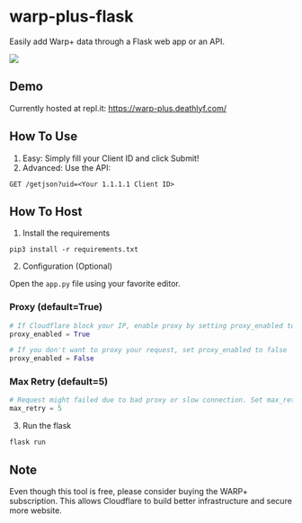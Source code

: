 # warp-plus-flask
Easily add Warp+ data through a Flask web app or an API. 

![](https://raw.githubusercontent.com/deathlyface/warp-plus-flask/master/images/screenshot.png)

## Demo
Currently hosted at repl.it: https://warp-plus.deathlyf.com/

## How To Use
1) Easy: Simply fill your Client ID and click Submit!
2) Advanced: Use the API: 
```http
GET /getjson?uid=<Your 1.1.1.1 Client ID>
```

## How To Host
1. Install the requirements

```
pip3 install -r requirements.txt
```

2. Configuration (Optional)

Open the `app.py` file using your favorite editor.

### Proxy (default=True)
```python
# If Cloudflare block your IP, enable proxy by setting proxy_enabled to true
proxy_enabled = True

# If you don't want to proxy your request, set proxy_enabled to false
proxy_enabled = False
```

### Max Retry (default=5)
```python
# Request might failed due to bad proxy or slow connection. Set max_retry to retry the request if it fails.
max_retry = 5
```

3. Run the flask
```
flask run
```

## Note
Even though this tool is free, please consider buying the WARP+ subscription. This allows Cloudflare to build better infrastructure and secure more website.
